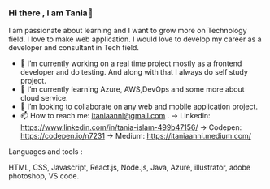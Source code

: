 ### Hi there , I am Tania👋

I am passionate about learning and I want to grow more on Technology field. I love to make web application. I would love to develop my career as a developer and consultant in Tech field.

- 🔭 I’m currently working on a real time project mostly as a frontend developer and do testing. And along with that I always do self study project. 
- 🌱 I’m currently learning Azure, AWS,DevOps and some more about cloud service.
- 👯 I’m looking to collaborate on any web and mobile application project.
- 📫 How to reach me: itaniaanni@gmail.com . 
      -> Linkedin: https://www.linkedin.com/in/tania-islam-499b47156/ 
      -> Codepen: https://codepen.io/n7231
      -> Medium: https://itaniaanni.medium.com/

Languages and tools :

HTML, CSS, Javascript, React.js, Node.js, Java, Azure, illustrator, adobe photoshop, VS code.
